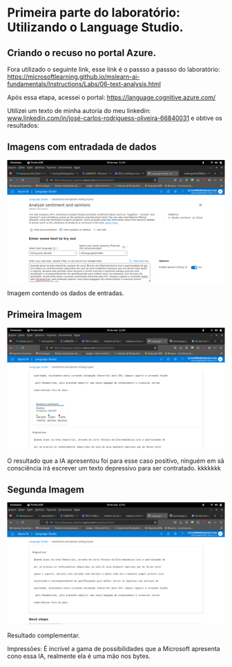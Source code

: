 # Primeira parte do laboratório: Utilizando o Language Studio.

## Criando o recuso no portal Azure.

Fora utilizado o seguinte link, esse link é o passso a passso do laboratório: https://microsoftlearning.github.io/mslearn-ai-fundamentals/Instructions/Labs/06-text-analysis.html

Após essa etapa, acessei o portal: https://language.cognitive.azure.com/

Utilizei um texto de minha autoria do meu linkedin: www.linkedin.com/in/josé-carlos-rodriguess-oliveira-66840031 e 
obtive os resultados: 

## Imagens com entradada de dados

![entrada_de_dados](imagens/languagetest.png)

Imagem contendo os dados de entradas.

## Primeira Imagem


![primeira_imagem](imagens/teste_1.png)

O resultado que a IA apresentou foi para esse caso positivo, ninguém em sâ consciência irá escrever um texto depressivo para ser contratado. kkkkkkk


## Segunda Imagem

![primeira_imagem](imagens/teste_2.png)

Resultado complementar.


Impressões: É incrível a gama de possibilidades que a Microsoft apresenta cono essa IA, realmente ela é uma mão nos bytes. 







